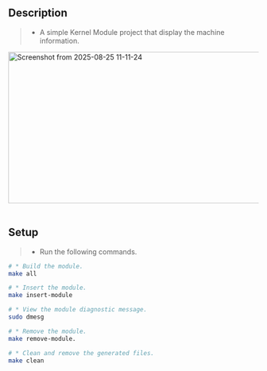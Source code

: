 ## Description

> - A simple Kernel Module project that display the machine information.

<img width="663" height="305" alt="Screenshot from 2025-08-25 11-11-24" src="https://github.com/user-attachments/assets/ea38b741-2fb0-45e1-8aa5-eb7b0a09836a" />




<br />
<br />



## Setup

> - Run the following commands.

```sh
# * Build the module.
make all

# * Insert the module.
make insert-module

# * View the module diagnostic message.
sudo dmesg

# * Remove the module.
make remove-module.

# * Clean and remove the generated files.
make clean
```

